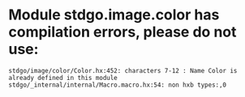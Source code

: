 # Module stdgo.image.color has compilation errors, please do not use:
```
stdgo/image/color/Color.hx:452: characters 7-12 : Name Color is already defined in this module
stdgo/_internal/internal/Macro.macro.hx:54: non hxb types:,0

```

